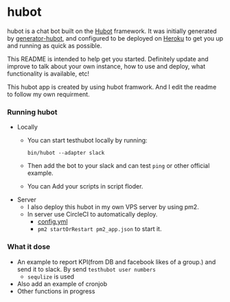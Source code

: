# hubot

hubot is a chat bot built on the [Hubot][hubot] framework. It was
initially generated by [generator-hubot][generator-hubot], and configured to be
deployed on [Heroku][heroku] to get you up and running as quick as possible.

This README is intended to help get you started. Definitely update and improve
to talk about your own instance, how to use and deploy, what functionality is
available, etc!

[heroku]: http://www.heroku.com
[hubot]: http://hubot.github.com
[generator-hubot]: https://github.com/github/generator-hubot

This hubot app is created by using hubot framwork. And I edit the readme to follow my own requirment.

### Running hubot

- Locally
    - You can start testhubot locally by running:

        `bin/hubot --adapter slack`

    - Then add the bot to your slack and can test `ping` or other official example.
    - You can Add your scripts in script floder.
- Server
    - I also deploy this hubot in my own VPS server by using pm2.
    - In server use CircleCI to automatically deploy. 
      - [config.yml](https://github.com/MyDuan/hubot/blob/master/.circleci/config.yml)
      - `pm2 startOrRestart pm2_app.json` to start it.
 
### What it dose

- An example to report KPI(from DB and facebook likes of a group.) and send it to slack. By send
    `testhubot user numbers`
    - `sequlize` is used
- Also add an example of cronjob
- Other functions in progress


